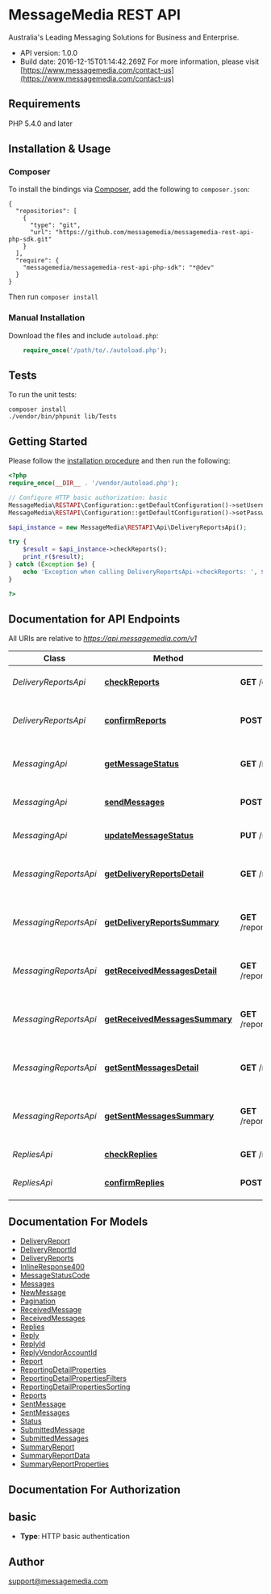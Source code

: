 # MessageMedia REST API
Australia's Leading Messaging Solutions for Business and Enterprise.


- API version: 1.0.0
- Build date: 2016-12-15T01:14:42.269Z
For more information, please visit [https://www.messagemedia.com/contact-us](https://www.messagemedia.com/contact-us)

## Requirements

PHP 5.4.0 and later

## Installation & Usage
### Composer

To install the bindings via [Composer](http://getcomposer.org/), add the following to `composer.json`:

```
{
  "repositories": [
    {
      "type": "git",
      "url": "https://github.com/messagemedia/messagemedia-rest-api-php-sdk.git"
    }
  ],
  "require": {
    "messagemedia/messagemedia-rest-api-php-sdk": "*@dev"
  }
}
```

Then run `composer install`

### Manual Installation

Download the files and include `autoload.php`:

```php
    require_once('/path/to/./autoload.php');
```

## Tests

To run the unit tests:

```
composer install
./vendor/bin/phpunit lib/Tests
```

## Getting Started

Please follow the [installation procedure](#installation--usage) and then run the following:

```php
<?php
require_once(__DIR__ . '/vendor/autoload.php');

// Configure HTTP basic authorization: basic
MessageMedia\RESTAPI\Configuration::getDefaultConfiguration()->setUsername('YOUR_USERNAME');
MessageMedia\RESTAPI\Configuration::getDefaultConfiguration()->setPassword('YOUR_PASSWORD');

$api_instance = new MessageMedia\RESTAPI\Api\DeliveryReportsApi();

try {
    $result = $api_instance->checkReports();
    print_r($result);
} catch (Exception $e) {
    echo 'Exception when calling DeliveryReportsApi->checkReports: ', $e->getMessage(), PHP_EOL;
}

?>
```

## Documentation for API Endpoints

All URIs are relative to *https://api.messagemedia.com/v1*

Class | Method | HTTP request | Description
------------ | ------------- | ------------- | -------------
*DeliveryReportsApi* | [**checkReports**](docs/Api/DeliveryReportsApi.md#checkreports) | **GET** /delivery_reports | Check delivery reports
*DeliveryReportsApi* | [**confirmReports**](docs/Api/DeliveryReportsApi.md#confirmreports) | **POST** /delivery_reports/confirmed | Confirm delivery reports as received
*MessagingApi* | [**getMessageStatus**](docs/Api/MessagingApi.md#getmessagestatus) | **GET** /messages/{messageId} | Get the status of a submitted message
*MessagingApi* | [**sendMessages**](docs/Api/MessagingApi.md#sendmessages) | **POST** /messages | Send one or more messages
*MessagingApi* | [**updateMessageStatus**](docs/Api/MessagingApi.md#updatemessagestatus) | **PUT** /messages/{messageId} | Cancel a scheduled message
*MessagingReportsApi* | [**getDeliveryReportsDetail**](docs/Api/MessagingReportsApi.md#getdeliveryreportsdetail) | **GET** /reporting/delivery_reports/detail | Returns a list of delivery reports
*MessagingReportsApi* | [**getDeliveryReportsSummary**](docs/Api/MessagingReportsApi.md#getdeliveryreportssummary) | **GET** /reporting/delivery_reports/summary | Returns a summarised report of delivery reports
*MessagingReportsApi* | [**getReceivedMessagesDetail**](docs/Api/MessagingReportsApi.md#getreceivedmessagesdetail) | **GET** /reporting/received_messages/detail | Returns a list message received
*MessagingReportsApi* | [**getReceivedMessagesSummary**](docs/Api/MessagingReportsApi.md#getreceivedmessagessummary) | **GET** /reporting/received_messages/summary | Returns a summarised report of messages received
*MessagingReportsApi* | [**getSentMessagesDetail**](docs/Api/MessagingReportsApi.md#getsentmessagesdetail) | **GET** /reporting/sent_messages/detail | Returns a list of message sent
*MessagingReportsApi* | [**getSentMessagesSummary**](docs/Api/MessagingReportsApi.md#getsentmessagessummary) | **GET** /reporting/sent_messages/summary | Returns a summarised report of messages sent
*RepliesApi* | [**checkReplies**](docs/Api/RepliesApi.md#checkreplies) | **GET** /replies | Check replies
*RepliesApi* | [**confirmReplies**](docs/Api/RepliesApi.md#confirmreplies) | **POST** /replies/confirmed | Confirm replies as received


## Documentation For Models

 - [DeliveryReport](docs/Model/DeliveryReport.md)
 - [DeliveryReportId](docs/Model/DeliveryReportId.md)
 - [DeliveryReports](docs/Model/DeliveryReports.md)
 - [InlineResponse400](docs/Model/InlineResponse400.md)
 - [MessageStatusCode](docs/Model/MessageStatusCode.md)
 - [Messages](docs/Model/Messages.md)
 - [NewMessage](docs/Model/NewMessage.md)
 - [Pagination](docs/Model/Pagination.md)
 - [ReceivedMessage](docs/Model/ReceivedMessage.md)
 - [ReceivedMessages](docs/Model/ReceivedMessages.md)
 - [Replies](docs/Model/Replies.md)
 - [Reply](docs/Model/Reply.md)
 - [ReplyId](docs/Model/ReplyId.md)
 - [ReplyVendorAccountId](docs/Model/ReplyVendorAccountId.md)
 - [Report](docs/Model/Report.md)
 - [ReportingDetailProperties](docs/Model/ReportingDetailProperties.md)
 - [ReportingDetailPropertiesFilters](docs/Model/ReportingDetailPropertiesFilters.md)
 - [ReportingDetailPropertiesSorting](docs/Model/ReportingDetailPropertiesSorting.md)
 - [Reports](docs/Model/Reports.md)
 - [SentMessage](docs/Model/SentMessage.md)
 - [SentMessages](docs/Model/SentMessages.md)
 - [Status](docs/Model/Status.md)
 - [SubmittedMessage](docs/Model/SubmittedMessage.md)
 - [SubmittedMessages](docs/Model/SubmittedMessages.md)
 - [SummaryReport](docs/Model/SummaryReport.md)
 - [SummaryReportData](docs/Model/SummaryReportData.md)
 - [SummaryReportProperties](docs/Model/SummaryReportProperties.md)


## Documentation For Authorization


## basic

- **Type**: HTTP basic authentication


## Author

support@messagemedia.com


